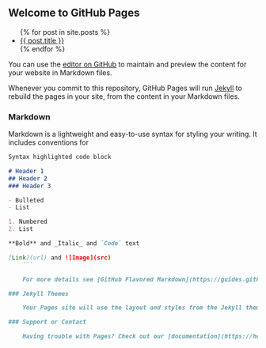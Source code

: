 ## Welcome to GitHub Pages


<html>
<body>
<ul>
{% for post in site.posts %}
<li>
<a href="{{ post.url }}">{{ post.title }}</a>
</li>
{% endfor %}
</ul>
</body>
</html>

You can use the [editor on GitHub](https://github.com/byteofprash/blog/edit/master/index.md) to maintain and preview the content for your website in Markdown files.

Whenever you commit to this repository, GitHub Pages will run [Jekyll](https://jekyllrb.com/) to rebuild the pages in your site, from the content in your Markdown files.

### Markdown

Markdown is a lightweight and easy-to-use syntax for styling your writing. It includes conventions for

```markdown
Syntax highlighted code block

# Header 1
## Header 2
### Header 3

- Bulleted
- List

1. Numbered
2. List

**Bold** and _Italic_ and `Code` text

[Link](url) and ![Image](src)
    ```

    For more details see [GitHub Flavored Markdown](https://guides.github.com/features/mastering-markdown/).

### Jekyll Themes

    Your Pages site will use the layout and styles from the Jekyll theme you have selected in your [repository settings](https://github.com/byteofprash/blog/settings). The name of this theme is saved in the Jekyll `_config.yml` configuration file.

### Support or Contact

    Having trouble with Pages? Check out our [documentation](https://help.github.com/categories/github-pages-basics/) or [contact support](https://github.com/contact) and we’ll help you sort it out.
